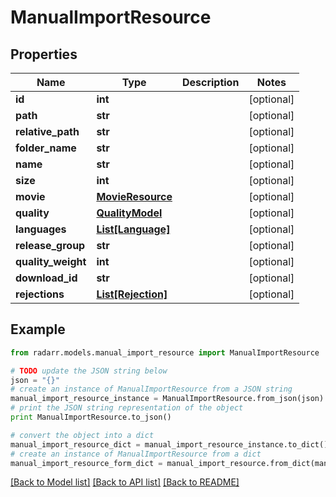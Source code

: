 # ManualImportResource


## Properties
Name | Type | Description | Notes
------------ | ------------- | ------------- | -------------
**id** | **int** |  | [optional] 
**path** | **str** |  | [optional] 
**relative_path** | **str** |  | [optional] 
**folder_name** | **str** |  | [optional] 
**name** | **str** |  | [optional] 
**size** | **int** |  | [optional] 
**movie** | [**MovieResource**](MovieResource.md) |  | [optional] 
**quality** | [**QualityModel**](QualityModel.md) |  | [optional] 
**languages** | [**List[Language]**](Language.md) |  | [optional] 
**release_group** | **str** |  | [optional] 
**quality_weight** | **int** |  | [optional] 
**download_id** | **str** |  | [optional] 
**rejections** | [**List[Rejection]**](Rejection.md) |  | [optional] 

## Example

```python
from radarr.models.manual_import_resource import ManualImportResource

# TODO update the JSON string below
json = "{}"
# create an instance of ManualImportResource from a JSON string
manual_import_resource_instance = ManualImportResource.from_json(json)
# print the JSON string representation of the object
print ManualImportResource.to_json()

# convert the object into a dict
manual_import_resource_dict = manual_import_resource_instance.to_dict()
# create an instance of ManualImportResource from a dict
manual_import_resource_form_dict = manual_import_resource.from_dict(manual_import_resource_dict)
```
[[Back to Model list]](../README.md#documentation-for-models) [[Back to API list]](../README.md#documentation-for-api-endpoints) [[Back to README]](../README.md)


